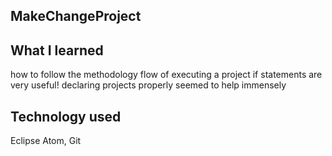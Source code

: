 ## MakeChangeProject

## What I learned
how to follow the methodology flow of executing a project 
if statements are very useful!
declaring projects properly seemed to help immensely
## Technology used

Eclipse Atom, Git  



